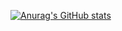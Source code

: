 [![Anurag's GitHub stats](https://github-readme-stats.vercel.app/api?username=OokukiooO)](https://github.com/anuraghazra/github-readme-stats)

<!---
OokukiooO/OokukiooO is a ✨ special ✨ repository because its `README.md` (this file) appears on your GitHub profile.
You can click the Preview link to take a look at your changes.
--->
